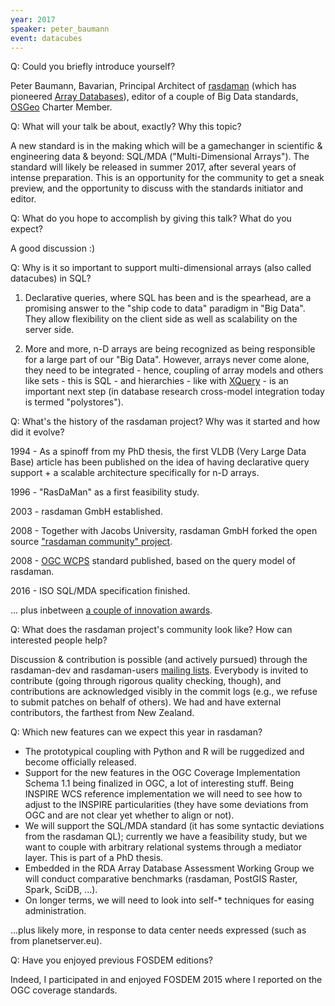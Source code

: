 ```yaml
---
year: 2017
speaker: peter_baumann 
event: datacubes
---
```


Q: Could you briefly introduce yourself?

Peter Baumann, Bavarian, Principal Architect of [rasdaman](http://www.rasdaman.org/) (which has pioneered
[Array Databases](https://en.wikipedia.org/wiki/Array_DBMS)), editor of a couple of Big Data standards, [OSGeo](http://www.osgeo.org/) Charter Member.

Q: What will your talk be about, exactly? Why this topic?

A new standard is in the making which will be a gamechanger in scientific &
engineering data & beyond: SQL/MDA ("Multi-Dimensional Arrays"). The standard
will likely be released in summer 2017, after several years of intense
preparation. This is an opportunity for the community to get a sneak preview,
and the opportunity to discuss with the standards initiator and editor.

Q: What do you hope to accomplish by giving this talk? What do you expect?

A good discussion :)

Q: Why is it so important to support multi-dimensional arrays (also called datacubes) in SQL?

  1. Declarative queries, where SQL has been and is the spearhead, are a
     promising answer to the "ship code to data" paradigm in "Big Data". They allow
     flexibility on the client side as well as scalability on the server side.

  2. More and more, n-D arrays are being recognized as being responsible for a
     large part of our "Big Data". However, arrays never come alone, they need to be
     integrated - hence, coupling of array models and others like sets - this is SQL - and hierarchies - like with [XQuery](http://www.w3.org/XML/Query/) - is an important next step (in database
     research cross-model integration today is termed "polystores").

Q: What's the history of the rasdaman project? Why was it started and how did it evolve?

1994 - As a spinoff from my PhD thesis, the first VLDB (Very Large Data Base) article has been
published on the idea of having declarative query support + a scalable
architecture specifically for n-D arrays.

1996 - "RasDaMan" as a first feasibility study.

2003 - rasdaman GmbH established.

2008 - Together with Jacobs University, rasdaman GmbH forked the open source
["rasdaman community" project](http://www.rasdaman.org).

2008 - [OGC WCPS](http://www.opengeospatial.org/standards/wcps) standard published, based on the query model of rasdaman.

2016 - ISO SQL/MDA specification finished.

... plus inbetween [a couple of innovation awards](http://kahlua.eecs.jacobs-university.de/~lsis/#awards).

Q: What does the rasdaman project's community look like? How can interested people help?

Discussion & contribution is possible (and actively pursued) through the
rasdaman-dev and rasdaman-users [mailing lists](http://www.rasdaman.org/wiki/MailingLists). Everybody is invited to
contribute (going through rigorous quality checking, though), and contributions are
acknowledged visibly in the commit logs (e.g., we refuse to submit patches on
behalf of others). We had and have external contributors, the farthest from New
Zealand.

Q: Which new features can we expect this year in rasdaman?

  * The prototypical coupling with Python and R will be ruggedized and become
    officially released.
  * Support for the new features in the OGC Coverage Implementation Schema 1.1 being
    finalized in OGC, a lot of interesting stuff.
    Being INSPIRE WCS reference implementation we will need to see how to adjust to
    the INSPIRE particularities (they have some deviations from OGC and are not
    clear yet whether to align or not).
  * We will support the SQL/MDA standard (it has some syntactic deviations from the
    rasdaman QL); currently we have a feasibility study, but we want to couple with
    arbitrary relational systems through a mediator layer. This is part of a PhD thesis.
  * Embedded in the RDA Array Database Assessment Working Group we will conduct
    comparative benchmarks (rasdaman, PostGIS Raster, Spark, SciDB, ...).
  * On longer terms, we will need to look into self-* techniques for easing
    administration.

...plus likely more, in response to data center needs expressed (such as from
planetserver.eu).

Q: Have you enjoyed previous FOSDEM editions?

Indeed, I participated in and enjoyed FOSDEM 2015 where I reported on the OGC
coverage standards.
